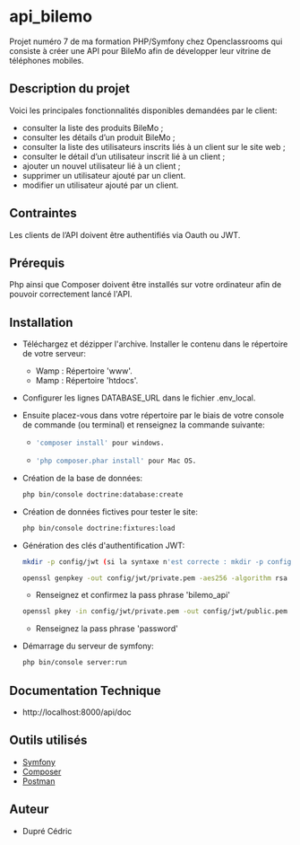 # api_bilemo

Projet numéro 7 de ma formation PHP/Symfony chez Openclassrooms qui consiste à créer une API pour BileMo afin de développer 
leur vitrine de téléphones mobiles.

## Description du projet

Voici les principales fonctionnalités disponibles demandées par le client:

  * consulter la liste des produits BileMo ;
  * consulter les détails d’un produit BileMo ;
  * consulter la liste des utilisateurs inscrits liés à un client sur le site web ;
  * consulter le détail d’un utilisateur inscrit lié à un client ;
  * ajouter un nouvel utilisateur lié à un client ;
  * supprimer un utilisateur ajouté par un client.
  * modifier un utilisateur ajouté par un client.
  
## Contraintes

Les clients de l’API doivent être authentifiés via Oauth ou JWT.

## Prérequis

Php ainsi que Composer doivent être installés sur votre ordinateur afin de pouvoir correctement lancé l'API.

## Installation

  * Téléchargez et dézipper l'archive. Installer le contenu dans le répertoire de votre serveur:
      * Wamp : Répertoire 'www'.
      * Mamp : Répertoire 'htdocs'.
      
  * Configurer les lignes DATABASE_URL dans le fichier .env_local.
  
  * Ensuite placez-vous dans votre répertoire par le biais de votre console de commande (ou terminal) et renseignez la commande suivante:
      * ```bash
        'composer install' pour windows.
        ```
      * ```bash
        'php composer.phar install' pour Mac OS.
        ```
    
* Création de la base de données:

    ```bash
    php bin/console doctrine:database:create
    ```
    
* Création de données fictives pour tester le site:

    ```bash
    php bin/console doctrine:fixtures:load
    ```
    
* Génération des clés d'authentification JWT:

    ```bash
    mkdir -p config/jwt (si la syntaxe n'est correcte : mkdir -p config\jwt) 
    ```
    
    ```bash
    openssl genpkey -out config/jwt/private.pem -aes256 -algorithm rsa -pkeyopt rsa_keygen_bits:4096
    ```
     
    * Renseignez et confirmez la pass phrase 'bilemo_api'  
    
    ```bash
    openssl pkey -in config/jwt/private.pem -out config/jwt/public.pem -pubout 
    ```  
    
    * Renseignez la pass phrase 'password'
    
* Démarrage du serveur de symfony:
  
    ```bash
    php bin/console server:run
    ```

## Documentation Technique

 * http://localhost:8000/api/doc

## Outils utilisés

  * [Symfony](https://symfony.com/)
  * [Composer](https://getcomposer.org/)
  * [Postman](https://www.getpostman.com/)
  
## Auteur

  * Dupré Cédric